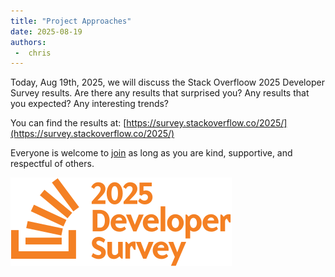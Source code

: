 ```yaml
---
title: "Project Approaches"
date: 2025-08-19
authors:
 -  chris
---
```


Today, Aug 19th, 2025, we will discuss the Stack Overfloow 2025 Developer Survey results.  Are there any results that surprised you?  Any results that you expected?  Any interesting trends?

You can find the results at: [https://survey.stackoverflow.co/2025/](https://survey.stackoverflow.co/2025/)

Everyone is welcome to [join](https://weeklydevchat.com/join/) as long as you are kind, supportive, and respectful of others.

[![alt text](header.svg "Stack Overflow 2025 Developer Survey Results")](https://survey.stackoverflow.co/2025/)